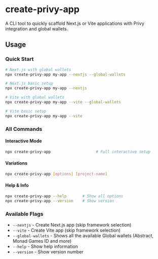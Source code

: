 # create-privy-app

A CLI tool to quickly scaffold Next.js or Vite applications with Privy integration and global wallets.

## Usage

### Quick Start

```bash
# Next.js with global wallets
npx create-privy-app my-app --nextjs --global-wallets

# Next.js basic setup
npx create-privy-app my-app --nextjs

# Vite with global wallets
npx create-privy-app my-app --vite --global-wallets

# Vite basic setup
npx create-privy-app my-app --vite
```

### All Commands

#### Interactive Mode

```bash
npx create-privy-app                    # Full interactive setup
```

#### Variations

```bash
npx create-privy-app [options] [project-name]
```

#### Help & Info

```bash
npx create-privy-app --help       # Show all options
npx create-privy-app --version    # Show version
```

### Available Flags

- `--nextjs` - Create Next.js app (skip framework selection)
- `--vite` - Create Vite app (skip framework selection)
- `--global-wallets` - Shows all the available Global wallets (Abstract, Monad Games ID and more)
- `--help` - Show help information
- `--version` - Show version number
